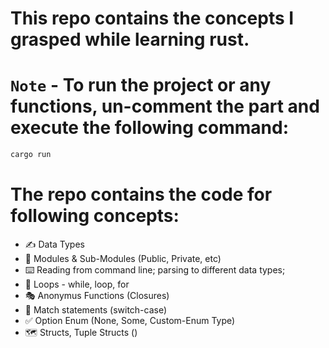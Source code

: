 # This repo contains the concepts I grasped while learning rust.

# `Note` - To run the project or any functions, un-comment the part and execute the following command:

```bash
cargo run
```

# The repo contains the code for following concepts:

- ✍️ Data Types
- 📝 Modules & Sub-Modules (Public, Private, etc)
- ⌨️ Reading from command line; parsing to different data types;
- 🔁 Loops - while, loop, for
- 🎭 Anonymus Functions (Closures)
- 🤝 Match statements (switch-case)
- ✅ Option Enum (None, Some, Custom-Enum Type)
- 🗺️ Structs, Tuple Structs ()
